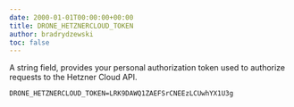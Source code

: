 ```yaml
---
date: 2000-01-01T00:00:00+00:00
title: DRONE_HETZNERCLOUD_TOKEN
author: bradrydzewski
toc: false
---
```


A string field, provides your personal authorization token used to
authorize requests to the Hetzner Cloud API.

```
DRONE_HETZNERCLOUD_TOKEN=LRK9DAWQ1ZAEFSrCNEEzLCUwhYX1U3g
```